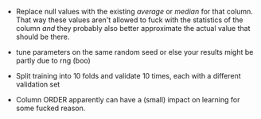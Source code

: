 - Replace null values with the existing *average* or *median* for that column. That way these values aren't allowed to fuck with the statistics of the column *and* they probably also better approximate the actual value that should be there.

- tune parameters on the same random seed or else your results might be partly due to rng (boo)

- Split training into 10 folds and validate 10 times, each with a different validation set

- Column ORDER apparently can have a (small) impact on learning for some fucked reason.

